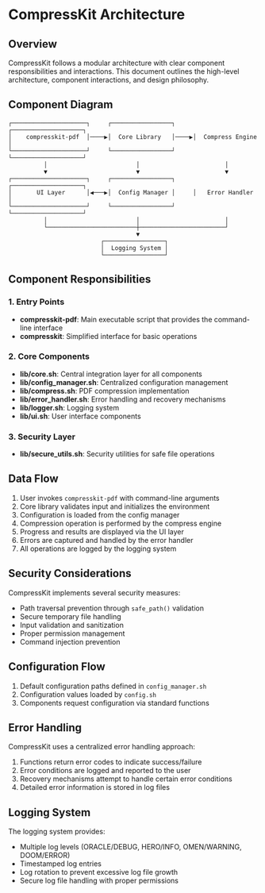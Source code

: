 # CompressKit Architecture

## Overview

CompressKit follows a modular architecture with clear component responsibilities and interactions.
This document outlines the high-level architecture, component interactions, and design philosophy.

## Component Diagram

```
┌─────────────────────┐     ┌─────────────────┐     ┌────────────────────┐
│    compresskit-pdf  │────▶│  Core Library   │────▶│  Compress Engine   │
└─────────────────────┘     └─────────────────┘     └────────────────────┘
          │                         │                        │
          ▼                         ▼                        ▼
┌─────────────────────┐     ┌─────────────────┐     ┌────────────────────┐
│       UI Layer      │◀───▶│  Config Manager │     │   Error Handler    │
└─────────────────────┘     └─────────────────┘     └────────────────────┘
          │                         │                        │
          └─────────────────────────┼────────────────────────┘
                                    ▼
                          ┌─────────────────┐
                          │  Logging System │
                          └─────────────────┘
```

## Component Responsibilities

### 1. Entry Points

- **compresskit-pdf**: Main executable script that provides the command-line interface
- **compresskit**: Simplified interface for basic operations

### 2. Core Components

- **lib/core.sh**: Central integration layer for all components
- **lib/config_manager.sh**: Centralized configuration management
- **lib/compress.sh**: PDF compression implementation
- **lib/error_handler.sh**: Error handling and recovery mechanisms
- **lib/logger.sh**: Logging system
- **lib/ui.sh**: User interface components

### 3. Security Layer

- **lib/secure_utils.sh**: Security utilities for safe file operations

## Data Flow

1. User invokes `compresskit-pdf` with command-line arguments
2. Core library validates input and initializes the environment
3. Configuration is loaded from the config manager
4. Compression operation is performed by the compress engine
5. Progress and results are displayed via the UI layer
6. Errors are captured and handled by the error handler
7. All operations are logged by the logging system

## Security Considerations

CompressKit implements several security measures:

- Path traversal prevention through `safe_path()` validation
- Secure temporary file handling
- Input validation and sanitization
- Proper permission management
- Command injection prevention

## Configuration Flow

1. Default configuration paths defined in `config_manager.sh`
2. Configuration values loaded by `config.sh`
3. Components request configuration via standard functions

## Error Handling

CompressKit uses a centralized error handling approach:

1. Functions return error codes to indicate success/failure
2. Error conditions are logged and reported to the user
3. Recovery mechanisms attempt to handle certain error conditions
4. Detailed error information is stored in log files

## Logging System

The logging system provides:

- Multiple log levels (ORACLE/DEBUG, HERO/INFO, OMEN/WARNING, DOOM/ERROR)
- Timestamped log entries
- Log rotation to prevent excessive log file growth
- Secure log file handling with proper permissions
